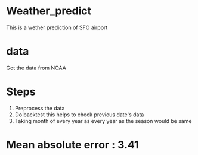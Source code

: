# Weather_predict
This is a wether prediction of SFO airport
# data
Got the data from NOAA

# Steps
1. Preprocess the data
2. Do backtest this helps to check previous date's data
3. Taking month of every year as every year as the season would be same


# Mean absolute error : 3.41
